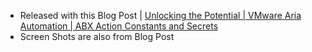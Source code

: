 * Released with this Blog Post | [Unlocking the Potential | VMware Aria Automation | ABX Action Constants and Secrets](https://www.vCROCS.info/unlocking-the-potential-vmware-aria-automation-abx-secrets-action-constants/)
* Screen Shots are also from Blog Post